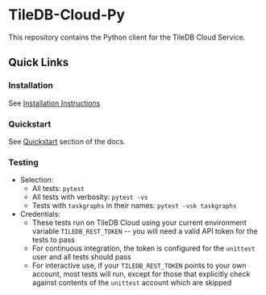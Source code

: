 # TileDB-Cloud-Py

This repository contains the Python client for the TileDB Cloud Service.

## Quick Links

### Installation

See [Installation Instructions](https://docs.tiledb.com/cloud/client-api/installation)

### Quickstart

See [Quickstart](https://docs.tiledb.com/cloud/quickstart) section of the docs.

### Testing

* Selection:
  * All tests: `pytest`
  * All tests with verbosity: `pytest -vs`
  * Tests with `taskgraphs` in their names: `pytest -vsk taskgraphs`
* Credentials:
  * These tests run on TileDB Cloud using your current environment variable `TILEDB_REST_TOKEN` -- you will need a valid API token for the tests to pass
  * For continuous integration, the token is configured for the `unittest` user and all tests should pass
  * For interactive use, if your `TILEDB_REST_TOKEN` points to your own account, most tests will run, except for those that explicitly check against contents of the `unittest` account which are skipped
